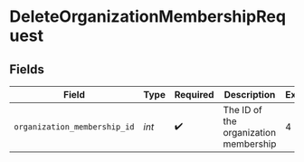 # DeleteOrganizationMembershipRequest


## Fields

| Field                                 | Type                                  | Required                              | Description                           | Example                               |
| ------------------------------------- | ------------------------------------- | ------------------------------------- | ------------------------------------- | ------------------------------------- |
| `organization_membership_id`          | *int*                                 | :heavy_check_mark:                    | The ID of the organization membership | 4                                     |